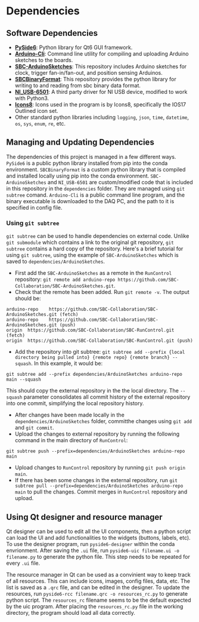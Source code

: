 # Dependencies

## Software Dependencies
- [**PySide6**](https://pypi.org/project/PySide6/): Python library for Qt6 GUI framework.
- [**Arduino-Cli**](https://arduino.github.io/arduino-cli/0.35/): Command line utility for compiling and uploading Arduino sketches to the boards.
- [**SBC-ArduinoSketches**](https://github.com/SBC-Collaboration/SBC-ArduinoSketches): This repository includes Arduino sketches for clock, trigger fan-in/fan-out, and position sensing Arduinos.
- [**SBCBinaryFormat**](https://github.com/SBC-Collaboration/SBCBinaryFormat.git): This repository provides the python library for writing to and reading from sbc binary data format.
- [**NI_USB-6501**](https://github.com/shengzhiheng/NI_USB-6501): A third party driver for NI USB device, modified to work with Python3.
- [**Icons8**](https://icons8.com/icon/set/file/ios): Icons used in the program is by Icons8, specifically the IOS17 Outlined icon set.
- Other standard python libraries including `logging`, `json`, `time`, `datetime`, `os`, `sys`, `enum`, `re`, etc.

## Managing and Updating Dependencies
The dependencies of this project is managed in a few different ways. `PySide6` is a public python library installed from pip into the conda environment. `SBCBinaryFormat` is a custom python library that is compiled and installed locally using pip into the conda environment. `SBC-ArduinoSketches` and `NI_USB-6501` are custom/modified code that is included in this repository in the `dependencies` folder. They are managed using `git subtree` comand. `Arduino-Cli` is a public command line program, and the binary executable is downloaded to the DAQ PC, and the path to it is specified in config file.

### Using `git subtree`
`git subtree` can be used to handle dependencies on external code. Unlike `git submodule` which contains a link to the original git repository, `git subtree` contains a hard copy of the repository. Here's a brief tutorial for using `git subtree`, using the example of `SBC-ArduinoSketches` which is saved to `dependencies/ArduinoSketches`.
- First add the `SBC-ArduinoSketches` as a remote in the `RunControl` repository: `git remote add arduino-repo https://github.com/SBC-Collaboration/SBC-ArduinoSketches.git`.
- Check that the remote has been added. Run `git remote -v`. The output should be:
```
arduino-repo	https://github.com/SBC-Collaboration/SBC-ArduinoSketches.git (fetch)
arduino-repo	https://github.com/SBC-Collaboration/SBC-ArduinoSketches.git (push)
origin	https://github.com/SBC-Collaboration/SBC-RunControl.git (fetch)
origin	https://github.com/SBC-Collaboration/SBC-RunControl.git (push)
```
- Add the repository into git subtree: `git subtree add --prefix {local directory being pulled into} {remote repo} {remote branch} --squash`. In this example, it would be:
```
git subtree add --prefix dependencies/ArduinoSketches arduino-repo main --squash
```
This should copy the external repository in the the local directory. The `--squash` parameter consolidates all commit history of the external repository into one commit, simplifying the local repository history.
- After changes have been made locally in the `dependencies/ArduinoSketches` folder, committhe changes using `git add` and `git commit`.
- Upload the changes to external repository by running the following command in the main directory of `RunControl`:
```
git subtree push --prefix=dependencies/ArduinoSketches arduino-repo main
```
- Upload changes to `RunControl` repository by running `git push origin main`.
- If there has been some changes in the external repository, run `git subtree pull --prefix=dependencies/ArduinoSketches arduino-repo main` to pull the changes. Commit merges in `RunControl` repository and upload.

## Using Qt designer and resource manager
Qt designer can be used to edit all the UI components, then a python script can load the UI and add functionalities to the widgets (buttons, labels, etc). To use the designer program, run `pyside6-designer` within the conda envrionment. After saving the `.ui` file, run `pyside6-uic filename.ui -o filename.py` to generate the python file. This step needs to be repeated for every `.ui` file.

The resource manager in Qt can be used as a convinient way to keep track of all resources. This can include icons, images, config files, data, etc. The list is saved as a `.qrc` file, and can be edited in the designer. To update the resources, run `pyside6-rcc filename.qrc -o resources_rc.py` to generate python script. The `resources_rc` filename seems to be the default expected by the uic program. After placing the `resources_rc.py` file in the working directory, the program should load all data correctly.